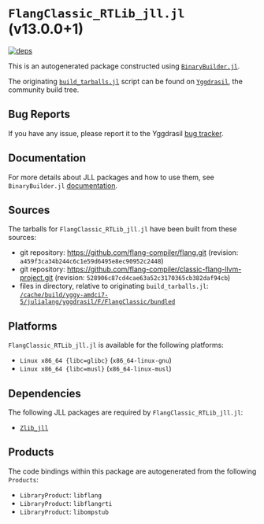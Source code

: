 # `FlangClassic_RTLib_jll.jl` (v13.0.0+1)

[![deps](https://juliahub.com/docs/FlangClassic_RTLib_jll/deps.svg)](https://juliahub.com/ui/Packages/FlangClassic_RTLib_jll/XeHNy?page=2)

This is an autogenerated package constructed using [`BinaryBuilder.jl`](https://github.com/JuliaPackaging/BinaryBuilder.jl).

The originating [`build_tarballs.jl`](https://github.com/JuliaPackaging/Yggdrasil/blob/566bbdbeed1b1aab1039afb459731231854cf513/F/FlangClassic/FlangClassic_RTLib/build_tarballs.jl) script can be found on [`Yggdrasil`](https://github.com/JuliaPackaging/Yggdrasil/), the community build tree.

## Bug Reports

If you have any issue, please report it to the Yggdrasil [bug tracker](https://github.com/JuliaPackaging/Yggdrasil/issues).

## Documentation

For more details about JLL packages and how to use them, see `BinaryBuilder.jl` [documentation](https://docs.binarybuilder.org/stable/jll/).

## Sources

The tarballs for `FlangClassic_RTLib_jll.jl` have been built from these sources:

* git repository: https://github.com/flang-compiler/flang.git (revision: `a459f3ca34b244c6c1e59d6495e8ec90952c2448`)
* git repository: https://github.com/flang-compiler/classic-flang-llvm-project.git (revision: `528906c87cd4cae63a52c3170365cb382daf94cb`)
* files in directory, relative to originating `build_tarballs.jl`: [`/cache/build/yggy-amdci7-5/julialang/yggdrasil/F/FlangClassic/bundled`](https://github.com/JuliaPackaging/Yggdrasil/tree/566bbdbeed1b1aab1039afb459731231854cf513/F/FlangClassic/FlangClassic_RTLib/bundled)

## Platforms

`FlangClassic_RTLib_jll.jl` is available for the following platforms:

* `Linux x86_64 {libc=glibc}` (`x86_64-linux-gnu`)
* `Linux x86_64 {libc=musl}` (`x86_64-linux-musl`)

## Dependencies

The following JLL packages are required by `FlangClassic_RTLib_jll.jl`:

* [`Zlib_jll`](https://github.com/JuliaBinaryWrappers/Zlib_jll.jl)

## Products

The code bindings within this package are autogenerated from the following `Products`:

* `LibraryProduct`: `libflang`
* `LibraryProduct`: `libflangrti`
* `LibraryProduct`: `libompstub`
